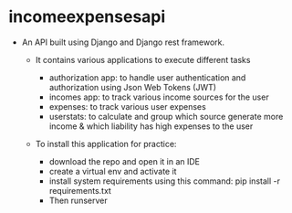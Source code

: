# incomeexpensesapi

- An API built using Django and Django rest framework.
  - It contains various applications to execute different tasks
    - authorization app: to handle user authentication and authorization using Json Web Tokens (JWT)
    - incomes app: to track various income sources for the user
    - expenses: to track various user expenses
    - userstats: to calculate and group which source generate more income & 
                    which liability has high expenses to the user

  - To install this application for practice:
    - download the repo and open it in an IDE
    - create a virtual env and activate it
    - install system requirements using this command: pip install -r requirements.txt
    - Then runserver



